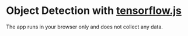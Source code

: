 # Object Detection with [tensorflow.js](https://www.tensorflow.org/js)

The app runs in your browser only and does not collect any data.
